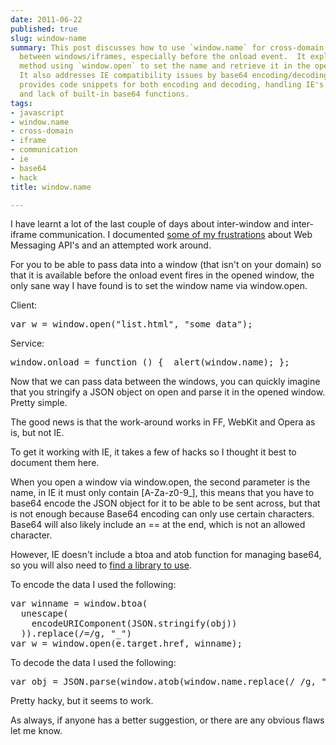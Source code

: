 ```yaml
---
date: 2011-06-22
published: true
slug: window-name
summary: This post discusses how to use `window.name` for cross-domain communication
  between windows/iframes, especially before the onload event.  It explains a simple
  method using `window.open` to set the name and retrieve it in the opened window.
  It also addresses IE compatibility issues by base64 encoding/decoding the data and
  provides code snippets for both encoding and decoding, handling IE's character restrictions
  and lack of built-in base64 functions.
tags:
- javascript
- window.name
- cross-domain
- iframe
- communication
- ie
- base64
- hack
title: window.name

---
```

<p>I have learnt a lot of the last couple of days about inter-window and
inter-iframe communication.  I documented <a href="/webmessaging-is-broken">some of my frustrations</a> about Web Messaging API's and
an attempted work around.</p>

<p>For you to be able to pass data into a window (that isn't on your domain) so
that it is available before the onload event fires in the opened window, the
only sane way I have found is to set the window name via window.open.</p>

<p>Client:</p>

<div class="CodeRay">
  <div class="code"><pre>var w = window.open(&quot;list.html&quot;, &quot;some data&quot;);</pre></div>
</div>


<p>Service:</p>

<div class="CodeRay">
  <div class="code"><pre>window.onload = function () {  alert(window.name); };</pre></div>
</div>


<p>Now that we can pass data between the windows, you can quickly imagine that
you stringify a JSON object on open and parse it in the opened window.
 Pretty simple.</p>

<p>The good news is that the work-around works in FF, WebKit and Opera as is,
but not IE.</p>

<p>To get it working with IE, it takes a few of hacks so I thought it best to
document them here.</p>

<p>When you open a window via window.open, the second parameter is the name, in
IE it must only contain [A-Za-z0-9_], this means that you have to base64
encode the JSON object for it to be able to be sent across, but that is not
enough because Base64 encoding can only use certain characters.  Base64 will
also likely include an == at the end, which is not an allowed character.</p>

<p>However, IE doesn't include a btoa and atob function for managing base64, so
you will also need to <a href="http://www.stringify.com/static/js/base64.js">find a library to use</a>.</p>

<p>To encode the data I used the following:</p>

<div class="CodeRay">
  <div class="code"><pre>var winname = window.btoa(
  unescape(
    encodeURIComponent(JSON.stringify(obj))
  )).replace(/=/g, &quot;_&quot;)
var w = window.open(e.target.href, winname);</pre></div>
</div>


<p>To decode the data I used the following:</p>

<div class="CodeRay">
  <div class="code"><pre>var obj = JSON.parse(window.atob(window.name.replace(/_/g, &quot;=&quot;)));</pre></div>
</div>


<p>Pretty hacky, but it seems to work.</p>

<p>As always, if anyone has a better suggestion, or there are any obvious flaws
let me know.</p>

